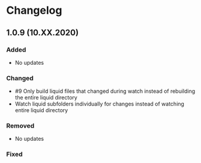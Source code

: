 # Changelog

## 1.0.9 (10.XX.2020)

### Added

- No updates

### Changed

- #9 Only build liquid files that changed during watch instead of rebuilding the entire liquid directory
- Watch liquid subfolders individually for changes instead of watching entire liquid directory

### Removed

- No updates

### Fixed